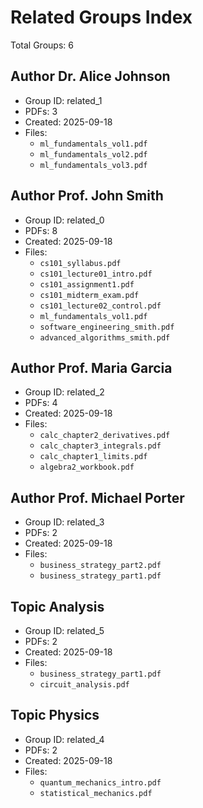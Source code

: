# Related Groups Index
Total Groups: 6

## Author Dr. Alice Johnson
- Group ID: related_1
- PDFs: 3
- Created: 2025-09-18
- Files:
  - `ml_fundamentals_vol1.pdf`
  - `ml_fundamentals_vol2.pdf`
  - `ml_fundamentals_vol3.pdf`

## Author Prof. John Smith
- Group ID: related_0
- PDFs: 8
- Created: 2025-09-18
- Files:
  - `cs101_syllabus.pdf`
  - `cs101_lecture01_intro.pdf`
  - `cs101_assignment1.pdf`
  - `cs101_midterm_exam.pdf`
  - `cs101_lecture02_control.pdf`
  - `ml_fundamentals_vol1.pdf`
  - `software_engineering_smith.pdf`
  - `advanced_algorithms_smith.pdf`

## Author Prof. Maria Garcia
- Group ID: related_2
- PDFs: 4
- Created: 2025-09-18
- Files:
  - `calc_chapter2_derivatives.pdf`
  - `calc_chapter3_integrals.pdf`
  - `calc_chapter1_limits.pdf`
  - `algebra2_workbook.pdf`

## Author Prof. Michael Porter
- Group ID: related_3
- PDFs: 2
- Created: 2025-09-18
- Files:
  - `business_strategy_part2.pdf`
  - `business_strategy_part1.pdf`

## Topic Analysis
- Group ID: related_5
- PDFs: 2
- Created: 2025-09-18
- Files:
  - `business_strategy_part1.pdf`
  - `circuit_analysis.pdf`

## Topic Physics
- Group ID: related_4
- PDFs: 2
- Created: 2025-09-18
- Files:
  - `quantum_mechanics_intro.pdf`
  - `statistical_mechanics.pdf`
